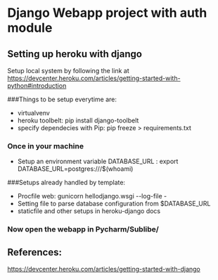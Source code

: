# Django Webapp project with auth module

## Setting up heroku with django
Setup local system by following the link at https://devcenter.heroku.com/articles/getting-started-with-python#introduction

###Things to be setup everytime are:

+ virtualvenv
+ heroku toolbelt: pip install django-toolbelt
+ specify dependecies with Pip: pip freeze > requirements.txt

### Once in your machine

+ Setup an environment variable DATABASE_URL : export DATABASE_URL=postgres:///$(whoami)

###Setups already handled by template:
- Procfile
web: gunicorn hellodjango.wsgi --log-file -
- Setting file to parse database configuration from $DATABASE_URL
- staticfile and other setups in heroku-django docs

### Now open the webapp in Pycharm/Sublibe/<your favorite editor>

## References:
https://devcenter.heroku.com/articles/getting-started-with-django



